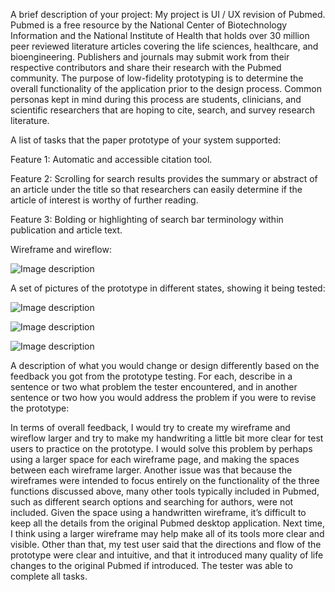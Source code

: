 A brief description of your project: My project is UI / UX revision of Pubmed. Pubmed is a free resource by the National Center of Biotechnology Information and the National Institute of Health that holds over 30 million peer reviewed literature articles covering the life sciences, healthcare, and bioengineering. Publishers and journals may submit work from their respective contributors and share their research with the Pubmed community. The purpose of low-fidelity prototyping is to determine the overall functionality of the application prior to the design process. Common personas kept in mind during this process are students, clinicians, and scientific researchers that are hoping to cite, search, and survey research literature.



A list of tasks that the paper prototype of your system supported:

Feature 1: Automatic and accessible citation tool.

Feature 2: Scrolling for search results provides the summary or abstract of an article under the title so that researchers can easily determine if the article of interest is worthy of further reading.

Feature 3: Bolding or highlighting of search bar terminology within publication and article text.



Wireframe and wireflow:

![Image description](https://github.com/andmnguyen/dh150/blob/master/assignment06/Picture1.png)

A set of pictures of the prototype in different states, showing it being tested:

![Image description](https://github.com/andmnguyen/dh150/blob/master/assignment06/Picture2.png)

![Image description](https://github.com/andmnguyen/dh150/blob/master/assignment06/Picture3.png)

![Image description](https://github.com/andmnguyen/dh150/blob/master/assignment06/Picture4.png)

A description of what you would change or design differently based on the feedback you got from the prototype testing. For each, describe in a sentence or two what problem the tester encountered, and in another sentence or two how you would address the problem if you were to revise the prototype:

In terms of overall feedback, I would try to create my wireframe and wireflow larger and try to make my handwriting a little bit more clear for test users to practice on the prototype. I would solve this problem by perhaps using a larger space for each wireframe page, and making the spaces between each wireframe larger. Another issue was that because the wireframes were intended to focus entirely on the functionality of the three functions discussed above, many other tools typically included in Pubmed, such as different search options and searching for authors, were not included. Given the space using a handwritten wireframe, it’s difficult to keep all the details from the original Pubmed desktop application. Next time, I think using a larger wireframe may help make all of its tools more clear and visible. Other than that, my test user said that the directions and flow of the prototype were clear and intuitive, and that it introduced many quality of life changes to the original Pubmed if introduced. The tester was able to complete all tasks.
